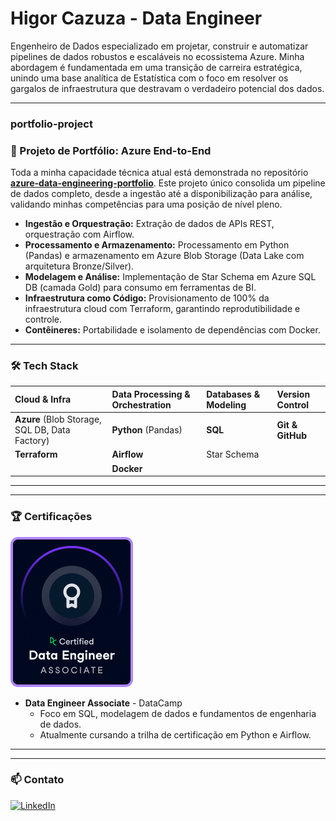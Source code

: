 # Higor Cazuza - Data Engineer

Engenheiro de Dados especializado em projetar, construir e automatizar pipelines de dados robustos e escaláveis no ecossistema Azure. Minha abordagem é fundamentada em uma transição de carreira estratégica, unindo uma base analítica de Estatística com o foco em resolver os gargalos de infraestrutura que destravam o verdadeiro potencial dos dados.

---

###  portfolio-project

### 🚀 Projeto de Portfólio: Azure End-to-End

Toda a minha capacidade técnica atual está demonstrada no repositório **[azure-data-engineering-portfolio](https://github.com/higorcazuza81/azure-data-engineering-portfolio)**. Este projeto único consolida um pipeline de dados completo, desde a ingestão até a disponibilização para análise, validando minhas competências para uma posição de nível pleno.

* **Ingestão e Orquestração:** Extração de dados de APIs REST, orquestração com Airflow.
* **Processamento e Armazenamento:** Processamento em Python (Pandas) e armazenamento em Azure Blob Storage (Data Lake com arquitetura Bronze/Silver).
* **Modelagem e Análise:** Implementação de Star Schema em Azure SQL DB (camada Gold) para consumo em ferramentas de BI.
* **Infraestrutura como Código:** Provisionamento de 100% da infraestrutura cloud com Terraform, garantindo reprodutibilidade e controle.
* **Contêineres:** Portabilidade e isolamento de dependências com Docker.

---

### 🛠️ Tech Stack

| Cloud & Infra                                    | Data Processing & Orchestration | Databases & Modeling | Version Control     |
| :----------------------------------------------- | :------------------------------ | :------------------- | :------------------ |
| **Azure** (Blob Storage, SQL DB, Data Factory) | **Python** (Pandas)             | **SQL** | **Git & GitHub** |
| **Terraform** | **Airflow** | Star Schema          |                     |
|                                                  | **Docker** |                      |                     |

---

---

### 🏆 Certificações

![Data Engineer Associate](https://github.com/higorcazuza81/higorcazuza81/blob/main/data-engineering-associate-badge.png)

* **Data Engineer Associate** - DataCamp
    * Foco em SQL, modelagem de dados e fundamentos de engenharia de dados.
    * Atualmente cursando a trilha de certificação em Python e Airflow.

---

---
### 📫 Contato

[![LinkedIn](https://img.shields.io/badge/LinkedIn-0077B5?style=for-the-badge&logo=linkedin&logoColor=white)](https://www.linkedin.com/in/higorcazuza)
